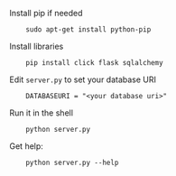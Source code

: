 

Install pip if needed

        sudo apt-get install python-pip

Install libraries

        pip install click flask sqlalchemy


Edit `server.py` to set your database URI

        DATABASEURI = "<your database uri>"


Run it in the shell


        python server.py

Get help:

        python server.py --help

      
